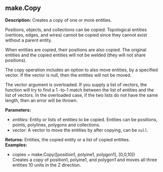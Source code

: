 ## make.Copy  
  
  
**Description:** Creates a copy of one or more entities.


Positions, objects, and collections can be copied. Topological entities (vertices, edges, and
wires) cannot be copied since they cannot exist without a parent entity.


When entities are copied, their positions are also copied. The original entities and the copied
entities will not be welded (they will not share positions).


The copy operation includes an option to also move entities, by a specified vector. If the vector
is null, then the entities will not be moved.


The vector argument is overloaded. If you supply a list of vectors, the function will try to find
a 1 -to-1 match between the list of entities and the list of vectors. In the overloaded case, if
the two lists do not have the same length, then an error will be thrown.

  
  
**Parameters:**  
  * *entities:* Entity or lists of entities to be copied. Entities can be positions, points,
polylines, polygons and collections.  
  * *vector:* A vector to move the entities by after copying, can be `null`.  
  
**Returns:** Entities, the copied entity or a list of copied entities.  
**Examples:**  
  * copies = make.Copy([position1, polyine1, polygon1], [0,0,10])  
    Creates a copy of position1, polyine1, and polygon1 and moves all three entities 10
units in the Z direction.
  
